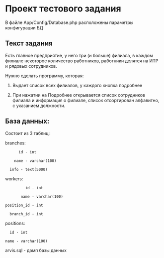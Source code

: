 <h1>Проект тестового задания</h1>

В файле App/Config/Database.php расположены параметры конфигурации БД


<h2>Текст задания</h2>

Есть главное предприятие, у него три (и больше) филиала, в каждом филиале некоторое количество работников, работники делятся на ИТР и рядовых сотрудников.

Нужно сделать программу, которая:

1. Выдает список всех филиалов, у каждого кнопка подробнее

2. При нажатии на Подробнее открывается список сотрудников филиала и информация о филиале, список отсортирован алфавитно, с указанием должности.

<h2>База данных:</h2>

Состоит из 3 таблиц:

branches:

          id - int
    
        name - varchar(100)
        
      info - text(5000)

workers:

             id - int

           name - varchar(100)

    position_id - int
    
      branch_id - int
    
positions:

      id - int
    
    name - varchar(100)
        
arvis.sql - дамп базы данных